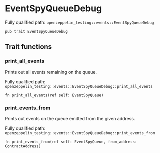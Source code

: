 # EventSpyQueueDebug

Fully qualified path: `openzeppelin_testing::events::EventSpyQueueDebug`

<pre><code class="language-rust">pub trait EventSpyQueueDebug</code></pre>

## Trait functions

### print_all_events

Prints out all events remaining on the queue.

Fully qualified path: `openzeppelin_testing::events::EventSpyQueueDebug::print_all_events`

<pre><code class="language-rust">fn print_all_events(ref self: EventSpyQueue)</code></pre>


### print_events_from

Prints out events on the queue emitted from the given address.

Fully qualified path: `openzeppelin_testing::events::EventSpyQueueDebug::print_events_from`

<pre><code class="language-rust">fn print_events_from(ref self: EventSpyQueue, from_address: ContractAddress)</code></pre>


